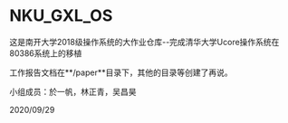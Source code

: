 # NKU_GXL_OS

这是南开大学2018级操作系统的大作业仓库--完成清华大学Ucore操作系统在80386系统上的移植

工作报告文档在**/paper**目录下，其他的目录等创建了再说。

小组成员：於一帆，林正青，吴昌昊

2020/09/29
